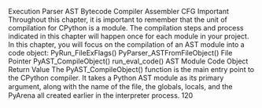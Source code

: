 Execution Parser AST Bytecode Compiler Assembler CFG Important Throughout this chapter, it is important to remember that the unit of compilation for CPython is a module. The compilation steps and process indicated in this chapter will happen once for each module in your project. In this chapter, you will focus on the compilation of an AST module into a code object: PyRun_FileExFlags() PyParser_ASTFromFileObject() File Pointer PyAST_CompileObject() run_eval_code() AST Module Code Object Return Value The  PyAST_CompileObject()  function is the main entry point to the CPython compiler. It takes a Python AST module as its primary argument, along with the name of the ﬁle, the globals, locals, and the PyArena  all created earlier in the interpreter process. 120